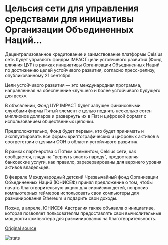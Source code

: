 # Цельсия сети для управления средствами для инициативы Организации Объединенных Наций...

Децентрализованное кредитование и заимствование платформы Celsius сеть будет управлять фондом IMPACT цели устойчивого развития (Фонд влияния ЦУР) в рамках инициативы Организации Объединенных Наций по достижению целей устойчивого развития, согласно пресс-релизу, опубликованному 21 сентября.

Цели устойчивого развития — это международная программа, направленная на обеспечение «лучшего и более устойчивого будущего для всех».

В объявлении, Фонд ЦУР IMPACT будет запущен финансовыми службами фирмы Пятый элемент с целью поднять несколько сотен миллионов долларов и развернуть их в Fiat и цифровой формат с использованием общественных цепочки.

Предположительно, Фонд будет первым, кто будет принимать и эксплуатировать все формы криптографических и цифровых активов в соответствии с целями ООН в области устойчивого развития.

В рамках партнерства с Пятым элементом, Celsius сети, как сообщается, глядя на "вернуть власть народу", предоставляя банковские услуги, как правило, зарезервированы для верхнего уровня активов владельцев.

В феврале Международный детский Чрезвычайный фонд Организации Объединенных Наций (ЮНИСЕФ) принял предложение о том, чтобы начать благотворительную акцию для сирийских детей, попросив компьютерных геймеров использовать свои компьютеры для разминирования Ethereum и подарить свои доходы.

Позже, в апреле, ЮНИСЕФ Австралия также объявила о инициативе, которая позволяет пользователям предоставлять свои вычислительные мощности компьютера для разминирования на благотворительность.

[Original source](https://cointelegraph.com/news/celsius-network-to-manage-funds-for-united-nations-initiative)

![stats](https://c.statcounter.com/11760860/0/a89fa40b/1/ "stats")